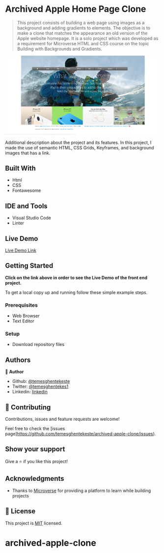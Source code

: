 # Archived Apple Home Page Clone

> This project consists of building a web page using images as a background and adding gradients to elements. The objective is to make a clone that matches the appearance an old version of the Apple website homepage. It is a solo project which was developed as a requirement for Microverse HTML and CSS course on the topic Building with Backgrounds and Gradients.

![screenshot](./images/app_screenshot.png)

Additional description about the project and its features.
In this project, I made the use of semantic HTML, CSS Grids, Keyframes, and background images that has a link.

## Built With

- Html
- CSS
- Fontawesome

## IDE and Tools

- Visual Studio Code
- Linter

## Live Demo

[Live Demo Link](https://rawcdn.githack.com/temesghentekeste/archived-apple-clone/5abb7b7c2ad261c12c617da4a5cd3c435247fb19/index.html)

## Getting Started

**Click on the link above in order to see the Live Demo of the front end project.**

To get a local copy up and running follow these simple example steps.

### Prerequisites

- Web Browser
- Text Editor

### Setup

- Download repository files

## Authors

👤 **Author**

- Github: [@temesghentekeste](https://github.com/temesghentekeste)
- Twitter: [@temesghentekes1](https://twitter.com/temesghentekes1)
- Linkedin: [linkedin](https://www.linkedin.com/in/temesghen-tekeste-bahta-8b5243193/)

## 🤝 Contributing

Contributions, issues and feature requests are welcome!

Feel free to check the [issues page]https://github.com/temesghentekeste/archived-apple-clone/issues).

## Show your support

Give a ⭐️ if you like this project!

## Acknowledgments

- Thanks to [Microverse](https://www.microverse.org/) for providing a platform to learn while building projects

## 📝 License

This project is [MIT](lic.url) licensed.

# archived-apple-clone
